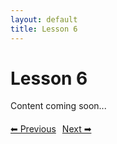```yaml
---
layout: default
title: Lesson 6
---
```


# Lesson 6

Content coming soon...

<div style="margin-top: 20px;">
<a href="/docs/Advanced/Lessons/lesson_5.md" style="margin-right: 10px;">⬅ Previous</a><a href="/docs/Advanced/Lessons/lesson_7.md">Next ➡</a>
</div>
